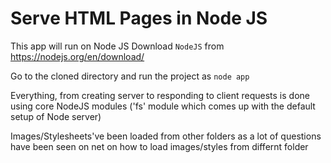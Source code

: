 # Serve HTML Pages in Node JS
This app will run on Node JS
Download `NodeJS` from https://nodejs.org/en/download/

Go to the cloned directory and run the project as `node app`

Everything, from creating server to responding to client requests is done using core NodeJS modules ('fs' module which comes up with the default setup of Node server)



Images/Stylesheets've been loaded from other folders as a lot of questions have been seen on net on how to load images/styles from differnt folder

